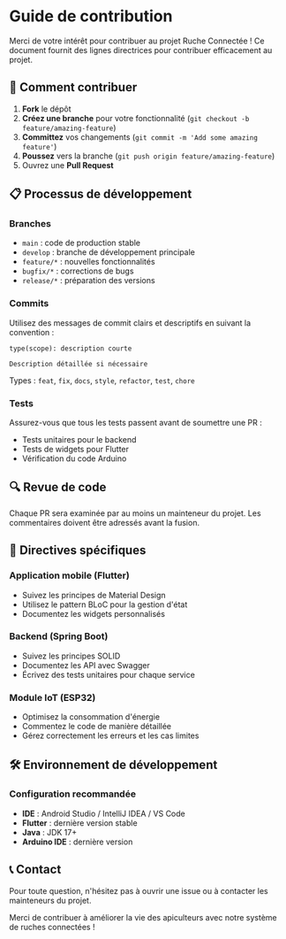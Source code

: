 # Guide de contribution

Merci de votre intérêt pour contribuer au projet Ruche Connectée ! Ce document fournit des lignes directrices pour contribuer efficacement au projet.

## 🌟 Comment contribuer

1. **Fork** le dépôt
2. **Créez une branche** pour votre fonctionnalité (`git checkout -b feature/amazing-feature`)
3. **Committez** vos changements (`git commit -m 'Add some amazing feature'`)
4. **Poussez** vers la branche (`git push origin feature/amazing-feature`)
5. Ouvrez une **Pull Request**

## 📋 Processus de développement

### Branches

- `main` : code de production stable
- `develop` : branche de développement principale
- `feature/*` : nouvelles fonctionnalités
- `bugfix/*` : corrections de bugs
- `release/*` : préparation des versions

### Commits

Utilisez des messages de commit clairs et descriptifs en suivant la convention :
```
type(scope): description courte

Description détaillée si nécessaire
```

Types : `feat`, `fix`, `docs`, `style`, `refactor`, `test`, `chore`

### Tests

Assurez-vous que tous les tests passent avant de soumettre une PR :
- Tests unitaires pour le backend
- Tests de widgets pour Flutter
- Vérification du code Arduino

## 🔍 Revue de code

Chaque PR sera examinée par au moins un mainteneur du projet. Les commentaires doivent être adressés avant la fusion.

## 📱 Directives spécifiques

### Application mobile (Flutter)
- Suivez les principes de Material Design
- Utilisez le pattern BLoC pour la gestion d'état
- Documentez les widgets personnalisés

### Backend (Spring Boot)
- Suivez les principes SOLID
- Documentez les API avec Swagger
- Écrivez des tests unitaires pour chaque service

### Module IoT (ESP32)
- Optimisez la consommation d'énergie
- Commentez le code de manière détaillée
- Gérez correctement les erreurs et les cas limites

## 🛠️ Environnement de développement

### Configuration recommandée
- **IDE** : Android Studio / IntelliJ IDEA / VS Code
- **Flutter** : dernière version stable
- **Java** : JDK 17+
- **Arduino IDE** : dernière version

## 📞 Contact

Pour toute question, n'hésitez pas à ouvrir une issue ou à contacter les mainteneurs du projet.

Merci de contribuer à améliorer la vie des apiculteurs avec notre système de ruches connectées !